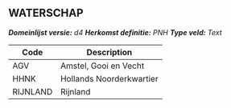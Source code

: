 ## WATERSCHAP

*__Domeinlijst versie:__ d4*
*__Herkomst definitie:__ PNH*
*__Type veld:__ Text*

|__Code__ |__Description__	|
|	---	|	---	|
| AGV | Amstel, Gooi en Vecht |
| HHNK | Hollands Noorderkwartier |
| RIJNLAND | Rijnland |
